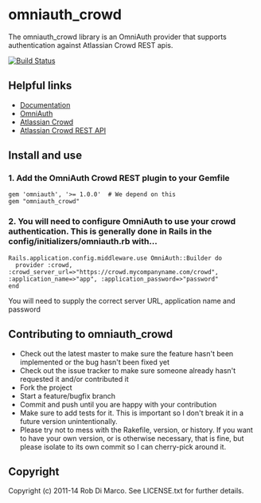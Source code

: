 # omniauth_crowd

The omniauth_crowd library is an OmniAuth provider that supports authentication against Atlassian Crowd REST apis.

[![Build Status](https://travis-ci.org/robdimarco/omniauth_crowd.svg?branch=master)](https://travis-ci.org/robdimarco/omniauth_crowd)

## Helpful links

*	[Documentation](http://github.com/robdimarco/omniauth_crow)
*	[OmniAuth](https://github.com/intridea/omniauth/)
* [Atlassian Crowd](http://www.atlassian.com/software/crowd/)
* [Atlassian Crowd REST API](http://confluence.atlassian.com/display/CROWDDEV/Crowd+REST+APIs)

## Install and use

### 1. Add the OmniAuth Crowd REST plugin to your Gemfile

    gem 'omniauth', '>= 1.0.0'  # We depend on this
    gem "omniauth_crowd"

### 2. You will need to configure OmniAuth to use your crowd authentication.  This is generally done in Rails in the config/initializers/omniauth.rb with...

    Rails.application.config.middleware.use OmniAuth::Builder do
      provider :crowd, :crowd_server_url=>"https://crowd.mycompanyname.com/crowd", :application_name=>"app", :application_password=>"password"
    end

You will need to supply the correct server URL, application name and password

## Contributing to omniauth_crowd
 
* Check out the latest master to make sure the feature hasn't been implemented or the bug hasn't been fixed yet
* Check out the issue tracker to make sure someone already hasn't requested it and/or contributed it
* Fork the project
* Start a feature/bugfix branch
* Commit and push until you are happy with your contribution
* Make sure to add tests for it. This is important so I don't break it in a future version unintentionally.
* Please try not to mess with the Rakefile, version, or history. If you want to have your own version, or is otherwise necessary, that is fine, but please isolate to its own commit so I can cherry-pick around it.

## Copyright

Copyright (c) 2011-14 Rob Di Marco. See LICENSE.txt for
further details.

